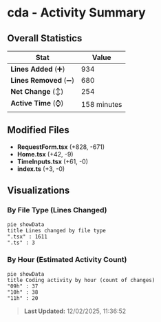 # cda - Activity Summary 

## Overall Statistics

| Stat                   | Value                                                             |
| ---------------------- | ----------------------------------------------------------------- |
| **Lines Added** (➕)   | 934                                          |
| **Lines Removed** (➖) | 680                                        |
| **Net Change** (↕)    | 254                |
| **Active Time** (⌚)   | 158 minutes |


## Modified Files
- **RequestForm.tsx** (+828, -671)
- **Home.tsx** (+42, -9)
- **TimeInputs.tsx** (+61, -0)
- **index.ts** (+3, -0)

## Visualizations

### By File Type (Lines Changed)

```mermaid
pie showData
title Lines changed by file type
".tsx" : 1611
".ts" : 3
```

### By Hour (Estimated Activity Count)

```mermaid
pie showData
title Coding activity by hour (count of changes)
"09h" : 37
"10h" : 38
"11h" : 20
```


> **Last Updated:** 12/02/2025, 11:36:52